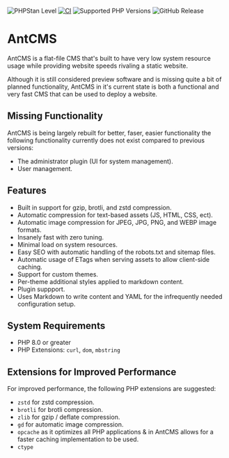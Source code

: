 ![PHPStan Level](https://img.shields.io/badge/PHPStan-level%205-brightgreen)
[![CI](https://github.com/AntCMS-org/AntCMS/actions/workflows/ci.yml/badge.svg)](https://github.com/AntCMS-org/AntCMS/actions/workflows/ci.yml)
![Supported PHP Versions](https://img.shields.io/badge/PHP%20Versions-8.0%7C8.1%7C8.2%7C8.3-brightgreen)
![GitHub Release](https://img.shields.io/github/v/release/AntCMS-org/AntCMS)

# AntCMS

AntCMS is a flat-file CMS that's built to have very low system resource usage while providing website speeds rivaling a static website.

Although it is still considered preview software and is missing quite a bit of planned functionality, AntCMS in it's current state is both a functional and very fast CMS that can be used to deploy a website.

## Missing Functionality

AntCMS is being largely rebuilt for better, faser, easier functionality the following functionality currently does not exist compared to previous versions:

 - The administrator plugin (UI for system management).
 - User management.

## Features

 - Built in support for gzip, brotli, and zstd compression.
 - Automatic compression for text-based assets (JS, HTML, CSS, ect).
 - Automatic image compression for JPEG, JPG, PNG, and WEBP image formats.
 - Insanely fast with zero tuning.
 - Minimal load on system resources.
 - Easy SEO with automatic handling of the robots.txt and sitemap files.
 - Automatic usage of ETags when serving assets to allow client-side caching.
 - Support for custom themes.
 - Per-theme additional styles applied to markdown content.
 - Plugin suppport.
 - Uses Markdown to write content and YAML for the infrequently needed configuration setup.

## System Requirements

 - PHP 8.0 or greater
 - PHP Extensions: `curl`, `dom`, `mbstring`

## Extensions for Improved Performance

For improved performance, the following PHP extensions are suggested:

 - `zstd` for zstd compression.
 - `brotli` for brotli compression.
 - `zlib` for gzip / deflate compression.
 - `gd` for automatic image compression.
 - `opcache` as it optimizes all PHP applications & in AntCMS allows for a faster caching implementation to be used.
 - `ctype`
